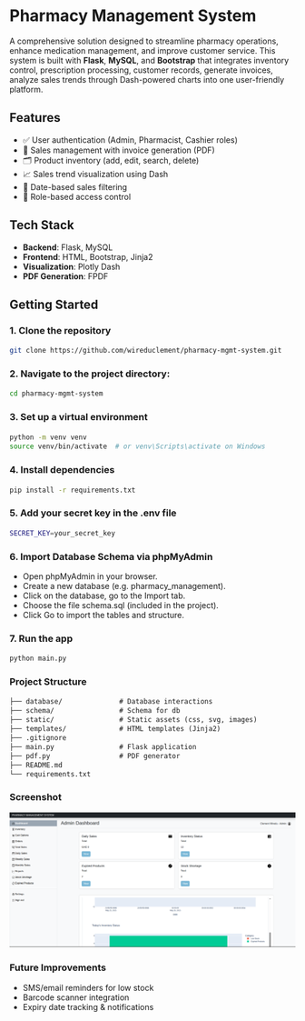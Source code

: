
# Pharmacy Management System

A comprehensive solution designed to streamline pharmacy operations, enhance medication management, and improve customer service. This system is built with **Flask**, **MySQL**, and **Bootstrap** that integrates inventory control, prescription processing, customer records, generate invoices, analyze sales trends through Dash-powered charts into one user-friendly platform.



## Features

- ✅ User authentication (Admin, Pharmacist, Cashier roles)
- 🧾 Sales management with invoice generation (PDF)
- 🗂 Product inventory (add, edit, search, delete)
- 📈 Sales trend visualization using Dash
- 📅 Date-based sales filtering
- 🔐 Role-based access control

## Tech Stack

- **Backend**: Flask, MySQL
- **Frontend**: HTML, Bootstrap, Jinja2
- **Visualization**: Plotly Dash
- **PDF Generation**: FPDF

## Getting Started

### 1. Clone the repository
```bash
git clone https://github.com/wireduclement/pharmacy-mgmt-system.git
```
    
### 2. Navigate to the project directory:
```bash
cd pharmacy-mgmt-system
```

### 3. Set up a virtual environment
```bash
python -m venv venv
source venv/bin/activate  # or venv\Scripts\activate on Windows
```

### 4. Install dependencies
```bash
pip install -r requirements.txt
```

### 5. Add your secret key in the .env file
```bash
SECRET_KEY=your_secret_key
```

### 6. Import Database Schema via phpMyAdmin
 - Open phpMyAdmin in your browser.
 - Create a new database (e.g. pharmacy_management).
 - Click on the database, go to the Import tab.
 - Choose the file schema.sql (included in the project).
 - Click Go to import the tables and structure.


### 7. Run the app
```python
python main.py
```

### Project Structure
```
├── database/              # Database interactions
├── schema/                # Schema for db
├── static/                # Static assets (css, svg, images)
├── templates/             # HTML templates (Jinja2)
├── .gitignore
├── main.py                # Flask application
├── pdf.py                 # PDF generator 
├── README.md      
└── requirements.txt 
```

### Screenshot
![screenshot](static/images/ss1.png)


### Future Improvements
 - SMS/email reminders for low stock
 - Barcode scanner integration
 - Expiry date tracking & notifications
